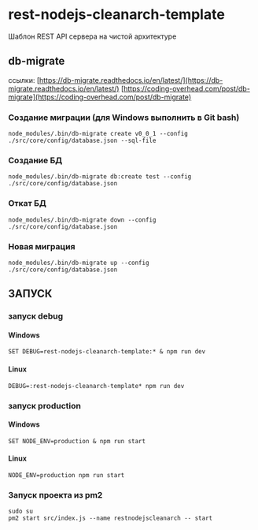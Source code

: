 # rest-nodejs-cleanarch-template
Шаблон REST API сервера на чистой архитектуре

## db-migrate
ссылки: 
[https://db-migrate.readthedocs.io/en/latest/](https://db-migrate.readthedocs.io/en/latest/)
[https://coding-overhead.com/post/db-migrate](https://coding-overhead.com/post/db-migrate)
### Создание миграции (для Windows выполнить в Git bash)
    node_modules/.bin/db-migrate create v0_0_1 --config ./src/core/config/database.json --sql-file
### Создание БД
    node_modules/.bin/db-migrate db:create test --config ./src/core/config/database.json
### Откат БД
    node_modules/.bin/db-migrate down --config ./src/core/config/database.json
### Новая миграция
    node_modules/.bin/db-migrate up --config ./src/core/config/database.json

## ЗАПУСК
### запуск debug 
#### Windows
    SET DEBUG=rest-nodejs-cleanarch-template:* & npm run dev
#### Linux
    DEBUG=:rest-nodejs-cleanarch-template* npm run dev

### запуск production
#### Windows
    SET NODE_ENV=production & npm run start
#### Linux
    NODE_ENV=production npm run start

### Запуск проекта из pm2
    sudo su
    pm2 start src/index.js --name restnodejscleanarch -- start

